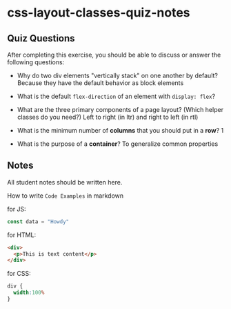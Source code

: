 # css-layout-classes-quiz-notes

## Quiz Questions

After completing this exercise, you should be able to discuss or answer the following questions:

- Why do two div elements "vertically stack" on one another by default?
Because they have the default behavior as block elements

- What is the default `flex-direction` of an element with `display: flex`?


- What are the three primary components of a page layout? (Which helper classes do you need?)
Left to right (in ltr) and right to left (in rtl)

- What is the minimum number of **columns** that you should put in a **row**?
1

- What is the purpose of a **container**?
To generalize common properties

## Notes

All student notes should be written here.


How to write `Code Examples` in markdown

for JS:
```javascript
const data = "Howdy"
```

for HTML:
```html
<div>
  <p>This is text content</p>
</div>
```

for CSS:
```css
div {
  width:100%
}
```

